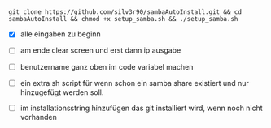##
    git clone https://github.com/silv3r90/sambaAutoInstall.git && cd sambaAutoInstall && chmod +x setup_samba.sh && ./setup_samba.sh

- [x] alle eingaben zu beginn

- [ ] am ende clear screen und erst dann ip ausgabe

- [ ] benutzername ganz oben im code variabel machen

- [ ] ein extra sh script für wenn schon ein samba share existiert und nur hinzugefügt werden soll.

- [ ] im installationsstring hinzufügen das git installiert wird, wenn noch nicht vorhanden
